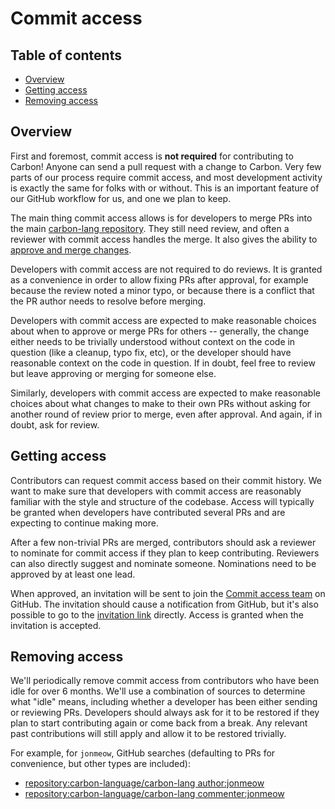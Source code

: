 # Commit access

<!--
Part of the Carbon Language project, under the Apache License v2.0 with LLVM
Exceptions. See /LICENSE for license information.
SPDX-License-Identifier: Apache-2.0 WITH LLVM-exception
-->

<!-- toc -->

## Table of contents

-   [Overview](#overview)
-   [Getting access](#getting-access)
-   [Removing access](#removing-access)

<!-- tocstop -->

## Overview

First and foremost, commit access is **not required** for contributing to Carbon! Anyone can send a pull request with a change to Carbon. Very few parts of our process require commit access, and most development activity is exactly the same for folks with or without. This is an important feature of our GitHub workflow for us, and one we plan to keep.

The main thing commit access allows is for developers to merge PRs into the main
[carbon-lang repository](https://github.com/carbon-language/carbon-lang/). They still need review, and often a reviewer with commit access handles the merge. It
also gives the ability to [approve and merge changes](code_review.md).

Developers with commit access are not required to do reviews. It is granted as a
convenience in order to allow fixing PRs after approval, for example because the
review noted a minor typo, or because there is a conflict that the PR author
needs to resolve before merging.

Developers with commit access are expected to make reasonable choices about when
to approve or merge PRs for others -- generally, the change either needs to be trivially understood without context on the code in question (like a cleanup, typo fix, etc), or the developer should have reasonable context on the code in question. If in doubt, feel free to review but leave approving or merging for someone else.

Similarly, developers with commit access are expected to make reasonable choices about what changes to make to their own PRs
without asking for another round of review prior to merge, even after approval. And again, if in doubt, ask for review.

## Getting access

Contributors can request commit access based on their commit history. We want to
make sure that developers with commit access are reasonably familiar with the
style and structure of the codebase. Access will typically be granted when
developers have contributed several PRs and are expecting to continue making
more.

After a few non-trivial PRs are merged, contributors should ask a reviewer to nominate for commit access if they plan to keep contributing. Reviewers can also directly suggest and nominate someone.
Nominations need to be approved by at least one lead.

When approved, an invitation will be sent to join the
[Commit access team](https://github.com/orgs/carbon-language/teams/commit-access)
on GitHub. The invitation should cause a notification from GitHub, but it's also
possible to go to the
[invitation link](https://github.com/orgs/carbon-language/invitation) directly.
Access is granted when the invitation is accepted.

## Removing access

We'll periodically remove commit access from contributors who have been idle for
over 6 months. We'll use a combination of sources to determine what "idle"
means, including whether a developer has been either sending or reviewing PRs. Developers should always ask for it to be restored if they plan to start contributing again or come back from a break. Any relevant past contributions will still apply and allow it to be restored trivially.

For example, for `jonmeow`, GitHub searches (defaulting to PRs for convenience,
but other types are included):

-   [repository:carbon-language/carbon-lang author:jonmeow](https://github.com/search?q=repository%3Acarbon-language%2Fcarbon-lang+author%3Ajonmeow&type=pullrequests)
-   [repository:carbon-language/carbon-lang commenter:jonmeow](https://github.com/search?q=repository%3Acarbon-language%2Fcarbon-lang+commenter%3Ajonmeow&type=pullrequests)

